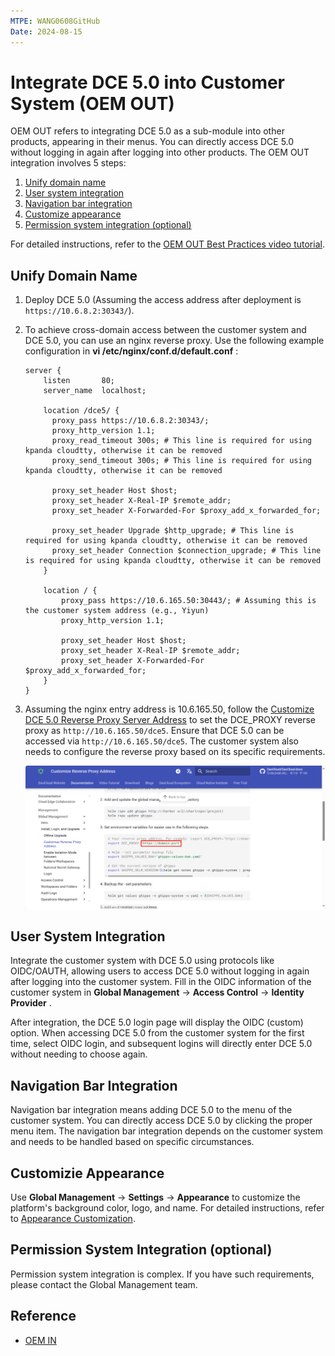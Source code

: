 ```yaml
---
MTPE: WANG0608GitHub
Date: 2024-08-15
---
```


# Integrate DCE 5.0 into Customer System (OEM OUT)

OEM OUT refers to integrating DCE 5.0 as a sub-module into other products, appearing in their menus.
You can directly access DCE 5.0 without logging in again after logging into other products.
The OEM OUT integration involves 5 steps:

1. [Unify domain name](#unify-domain-name)
2. [User system integration](#user-system-integration)
3. [Navigation bar integration](#navigation-bar-integration)
4. [Customize appearance](#customizie-appearance)
5. [Permission system integration (optional)](#permission-system-integration-optional)

For detailed instructions, refer to the [OEM OUT Best Practices video tutorial](../../../videos/use-cases.md#integrating-dce-50-into-customer-systems-oem-out).

## Unify Domain Name

1. Deploy DCE 5.0 (Assuming the access address after deployment is `https://10.6.8.2:30343/`).

2. To achieve cross-domain access between the customer system and DCE 5.0, you can use an nginx reverse proxy.
   Use the following example configuration in __vi /etc/nginx/conf.d/default.conf__ :

    ```nginx
    server {
        listen       80;
        server_name  localhost;
    
        location /dce5/ {
          proxy_pass https://10.6.8.2:30343/;
          proxy_http_version 1.1;
          proxy_read_timeout 300s; # This line is required for using kpanda cloudtty, otherwise it can be removed
          proxy_send_timeout 300s; # This line is required for using kpanda cloudtty, otherwise it can be removed
    
          proxy_set_header Host $host;
          proxy_set_header X-Real-IP $remote_addr;
          proxy_set_header X-Forwarded-For $proxy_add_x_forwarded_for;
    
          proxy_set_header Upgrade $http_upgrade; # This line is required for using kpanda cloudtty, otherwise it can be removed
          proxy_set_header Connection $connection_upgrade; # This line is required for using kpanda cloudtty, otherwise it can be removed
        }
        
        location / {
            proxy_pass https://10.6.165.50:30443/; # Assuming this is the customer system address (e.g., Yiyun)
            proxy_http_version 1.1;
    
            proxy_set_header Host $host;
            proxy_set_header X-Real-IP $remote_addr;
            proxy_set_header X-Forwarded-For $proxy_add_x_forwarded_for;
        }
    }
    ```

3. Assuming the nginx entry address is 10.6.165.50, follow the
   [Customize DCE 5.0 Reverse Proxy Server Address](../install/reverse-proxy.md) to
   set the DCE_PROXY reverse proxy as `http://10.6.165.50/dce5`. Ensure that DCE 5.0
   can be accessed via `http://10.6.165.50/dce5`. The customer system also needs
   to configure the reverse proxy based on its specific requirements.

    ![Reverse Proxy](../../images/agent.png)

## User System Integration

Integrate the customer system with DCE 5.0 using protocols like OIDC/OAUTH,
allowing users to access DCE 5.0 without logging in again after logging into
the customer system. Fill in the OIDC information of the customer system in
 __Global Management__ -> __Access Control__ -> __Identity Provider__ .

After integration, the DCE 5.0 login page will display the OIDC (custom) option.
When accessing DCE 5.0 from the customer system for the first time,
select OIDC login, and subsequent logins will directly enter DCE 5.0 without needing to choose again.

## Navigation Bar Integration

Navigation bar integration means adding DCE 5.0 to the menu of the customer system.
You can directly access DCE 5.0 by clicking the proper menu item. The navigation bar
integration depends on the customer system and needs to be handled based on specific circumstances.

## Customizie Appearance

Use __Global Management__ -> __Settings__ -> __Appearance__ to customize
the platform's background color, logo, and name. For detailed instructions,
refer to [Appearance Customization](../user-guide/platform-setting/appearance.md).

## Permission System Integration (optional)

Permission system integration is complex.
If you have such requirements, please contact the Global Management team.

## Reference

- [OEM IN](./oem-in.md)